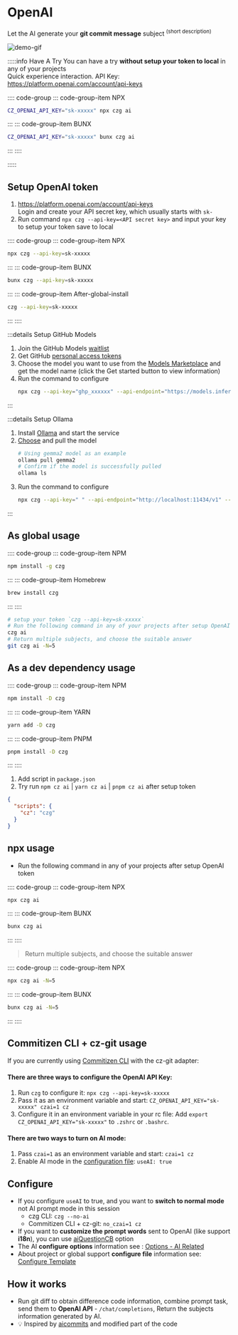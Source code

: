 # OpenAI <Badge type="info" text="`gpt-4o-mini` Model「default」" />
Let the AI generate your **git commit message** subject <sup>(short description)</sup>

![demo-gif](https://user-images.githubusercontent.com/40693636/219867044-3ca9823d-9294-4e02-9a5b-624578844168.gif) <!-- size=720x309 -->

:::::info Have A Try
You can have a try **without setup your token to local** in any of your projects<br> Quick experience interaction. API Key: https://platform.openai.com/account/api-keys<br>

:::: code-group
::: code-group-item NPX

```sh
CZ_OPENAI_API_KEY="sk-xxxxx" npx czg ai
```

:::
::: code-group-item BUNX

```sh
CZ_OPENAI_API_KEY="sk-xxxxx" bunx czg ai
```

:::
::::

:::::

## Setup OpenAI token

1. https://platform.openai.com/account/api-keys <br>Login and create your API secret key, which usually starts with `sk-`
2. Run command `npx czg --api-key=<API secret key>` and input your key to setup your token save to local

:::: code-group
::: code-group-item NPX

```sh
npx czg --api-key=sk-xxxxx
```

:::
::: code-group-item BUNX

```sh
bunx czg --api-key=sk-xxxxx
```

:::
::: code-group-item After-global-install

```sh
czg --api-key=sk-xxxxx
```

:::
::::

:::details Setup GitHub Models
1. Join the GitHub Models [waitlist](https://github.com/marketplace/models/waitlist)
2. Get GitHub [personal access tokens](https://github.com/settings/tokens)
3. Choose the model you want to use from the [Models Marketplace](https://github.com/marketplace/models) and get the model name (click the Get started button to view information)
4. Run the command to configure
    ```sh
    npx czg --api-key="ghp_xxxxxx" --api-endpoint="https://models.inference.ai.azure.com" --api-model="gpt-4o-mini"
    ```
:::

:::details Setup Ollama
1. Install [Ollama](https://ollama.com/) and start the service
2. [Choose](https://ollama.com/library) and pull the model
    ```sh
    # Using gemma2 model as an example
    ollama pull gemma2
    # Confirm if the model is successfully pulled
    ollama ls
    ```
3. Run the command to configure
    ```sh
    npx czg --api-key=" " --api-endpoint="http://localhost:11434/v1" --api-model="gemma2"
    ```
:::

## As global usage

:::: code-group
::: code-group-item NPM

```sh
npm install -g czg
```

:::
::: code-group-item Homebrew

```sh
brew install czg
```

:::
::::

```sh
# setup your token `czg --api-key=sk-xxxxx`
# Run the following command in any of your projects after setup OpenAI token
czg ai
# Return multiple subjects, and choose the suitable answer
git czg ai -N=5
```

## As a dev dependency usage

:::: code-group
::: code-group-item NPM

```sh
npm install -D czg
```

:::
::: code-group-item YARN

```sh
yarn add -D czg
```

:::
::: code-group-item PNPM

```sh
pnpm install -D czg
```

:::
::::

1. Add script in `package.json`<br>
2. Try run `npm cz ai` | `yarn cz ai` | `pnpm cz ai` after setup token
```json
{
  "scripts": {
    "cz": "czg"
  }
}
```

## npx usage

- Run the following command in any of your projects after setup OpenAI token

:::: code-group
::: code-group-item NPX

```sh
npx czg ai
```

:::
::: code-group-item BUNX

```sh
bunx czg ai
```

:::
::::

> Return multiple subjects, and choose the suitable answer

:::: code-group
::: code-group-item NPX

```sh
npx czg ai -N=5
```

:::
::: code-group-item BUNX

```sh
bunx czg ai -N=5
```

:::
::::

## Commitizen CLI + cz-git usage

If you are currently using [Commitizen CLI](https://github.com/commitizen/cz-cli) with the cz-git adapter:

#### There are three ways to configure the OpenAI API Key:
1. Run `czg` to configure it: `npx czg --api-key=sk-xxxxx`
2. Pass it as an environment variable and start: `CZ_OPENAI_API_KEY="sk-xxxxx" czai=1 cz`
3. Configure it in an environment variable in your rc file: Add `export CZ_OPENAI_API_KEY="sk-xxxxx"` to `.zshrc` or `.bashrc`.

#### There are two ways to turn on AI mode:
1. Pass `czai=1` as an environment variable and start: `czai=1 cz`
2. Enable AI mode in the [configuration file](/config/engineer#useai): `useAI: true`

## Configure
- If you configure `useAI` to true, and you want to **switch to normal mode** not AI prompt mode in this session
  - czg CLI: `czg --no-ai`
  - Commitizen CLI + cz-git: `no_czai=1 cz`
- If you want to **customize the prompt words** sent to OpenAI (like support **i18n**), you can use [aiQuestionCB](/config/engineer#aiquestioncb) option
- The AI **configure options** information see : [Options - AI Related](/config/engineer#useai)
- About project or global support **configure file** information see: [Configure Template](/config/#configure-template)

## How it works

- Run git diff to obtain difference code information, combine prompt task, send them to **OpenAI API** - `/chat/completions`, Return the subjects information generated by AI.
- 💡 Inspired by [aicommits](https://github.com/Nutlope/aicommits) and modified part of the code
